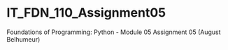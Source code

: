 # IT_FDN_110_Assignment05
Foundations of Programming: Python - Module 05 Assignment 05 (August Belhumeur)
